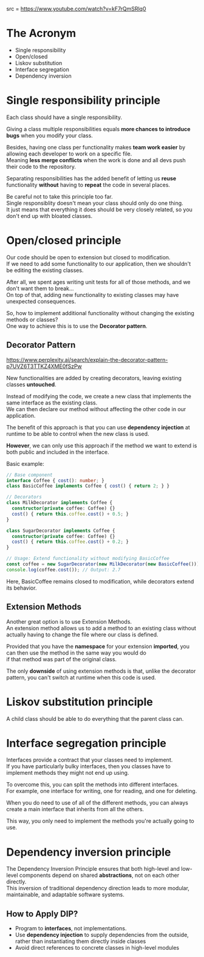 src = https://www.youtube.com/watch?v=kF7rQmSRlq0

# The Acronym

- Single responsibility
- Open/closed
- Liskov substitution
- Interface segregation
- Dependency inversion

# Single responsibility principle

Each class should have a single responsibility.  

Giving a class multiple responsibilities equals **more chances to introduce bugs** when you modify your class.  

Besides, having one class per functionality makes **team work easier** by allowing each developer to work on a specific file.  
Meaning **less merge conflicts** when the work is done and all devs push their code to the repository.  

Separating responsibilities has the added benefit of letting us **reuse** functionality **without** having to **repeat** the code in several places.  

Be careful not to take this principle too far.  
Single responsiblity doesn't mean your class should only do one thing.  
It just means that everything it does should be very closely related, so you don't end up with bloated classes.  

# Open/closed principle

Our code should be open to extension but closed to modification.  
If we need to add some functionality to our application, then we shouldn't be editing the existing classes.  

After all, we spent ages writing unit tests for all of those methods, and we don't want them to break...  
On top of that, adding new functionality to existing classes may have unexpected consequences.  

So, how to implement additional functionality without changing the existing methods or classes?  
One way to achieve this is to use the **Decorator pattern**.  

## Decorator Pattern

https://www.perplexity.ai/search/explain-the-decorator-pattern-p7UVZ6T3TTKZ4XME0fSzPw  

New functionalities are added by creating decorators, leaving existing classes **untouched**.  

Instead of modifying the code, we create a new class that implements the same interface as the existing class.  
We can then declare our method without affecting the other code in our application.  

The benefit of this approach is that you can use **dependency injection** at runtime to be able to control when the new class is used.  

**However**, we can only use this approach if the method we want to extend is both public and included in the interface.  

Basic example:
```ts
// Base component  
interface Coffee { cost(): number; }  
class BasicCoffee implements Coffee { cost() { return 2; } }  

// Decorators  
class MilkDecorator implements Coffee {  
  constructor(private coffee: Coffee) {}  
  cost() { return this.coffee.cost() + 0.5; }  
}  

class SugarDecorator implements Coffee {  
  constructor(private coffee: Coffee) {}  
  cost() { return this.coffee.cost() + 0.2; }  
}  

// Usage: Extend functionality without modifying BasicCoffee  
const coffee = new SugarDecorator(new MilkDecorator(new BasicCoffee()));  
console.log(coffee.cost()); // Output: 2.7  
```
Here, BasicCoffee remains closed to modification, while decorators extend its behavior.

## Extension Methods

Another great option is to use Extension Methods.  
An extension method allows us to add a method to an existing class without actually having to change the file where our class is defined.    

Provided that you have the **namespace** for your extension **imported**, you can then use the method in the same way you would do  
if that method was part of the original class.  

The only **downside** of using extension methods is that, unlike the decorator pattern, you can't switch at runtime when this code is used.  

# Liskov substitution principle

A child class should be able to do everything that the parent class can.  

# Interface segregation principle

Interfaces provide a contract that your classes need to implement.  
If you have particularly bulky interfaces, then you classes have to implement methods they might not end up using.  

To overcome this, you can split the methods into different interfaces.  
For example, one interface for writing, one for reading, and one for deleting.  

When you do need to use of all of the different methods, you can always create a main interface that inherits from all the others.  

This way, you only need to implement the methods you're actually going to use.  

# Dependency inversion principle

The Dependency Inversion Principle ensures that both high-level and low-level components depend on shared **abstractions**, not on each other directly.   
This inversion of traditional dependency direction leads to more modular, maintainable, and adaptable software systems.

## How to Apply DIP? 

- Program to **interfaces**, not implementations.
- Use **dependency injection** to supply dependencies from the outside, rather than instantiating them directly inside classes
- Avoid direct references to concrete classes in high-level modules